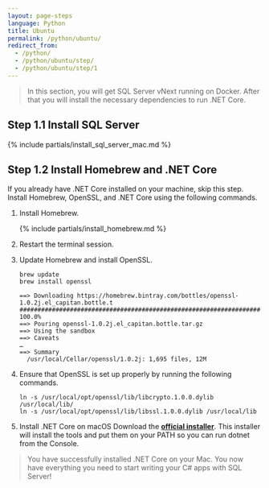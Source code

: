 ```yaml
---
layout: page-steps
language: Python
title: Ubuntu
permalink: /python/ubuntu/
redirect_from:
  - /python/
  - /python/ubuntu/step/
  - /python/ubuntu/step/1
---
```


> In this section, you will get SQL Server vNext running on Docker. After that you will install the necessary dependencies to run .NET Core.

## Step 1.1 Install SQL Server
{% include partials/install_sql_server_mac.md %}

## Step 1.2 Install Homebrew and .NET Core

If you already have .NET Core installed on your machine, skip this step. Install Homebrew, OpenSSL, and .NET Core using the following commands. 

1. Install Homebrew.

    {% include partials/install_homebrew.md %}

1. Restart the terminal session.

1. Update Homebrew and install OpenSSL.

    ```terminal
    brew update
    brew install openssl
    ```

    ```results
    ==> Downloading https://homebrew.bintray.com/bottles/openssl-1.0.2j.el_capitan.bottle.t
    ######################################################################## 100.0%
    ==> Pouring openssl-1.0.2j.el_capitan.bottle.tar.gz
    ==> Using the sandbox
    ==> Caveats
    …
    ==> Summary
      /usr/local/Cellar/openssl/1.0.2j: 1,695 files, 12M
    ```

1. Ensure that OpenSSL is set up properly by running the following commands.

    ```terminal
    ln -s /usr/local/opt/openssl/lib/libcrypto.1.0.0.dylib /usr/local/lib/
    ln -s /usr/local/opt/openssl/lib/libssl.1.0.0.dylib /usr/local/lib
    ```

1. Install .NET Core on macOS
    Download the **[official installer](https://go.microsoft.com/fwlink/?linkid=843444)**. This installer will install the tools and put them on your PATH so you can run dotnet from the Console.

> You have successfully installed .NET Core on your Mac. You now have everything you need to start writing your C# apps with SQL Server!
